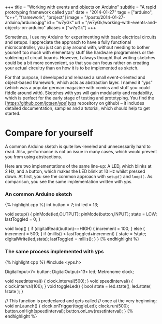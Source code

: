 +++
title = "Working with events and objects on Arduino"
subtitle = "A rapid prototyping framework called yps"
date = "2014-01-27"
tags = ["arduino", "c++", "framework", "project"]
image = "/posts/2014-01-27-arduino/arduino.jpg"
id = "w7yGk"
url = "/w7yGk/working-with-events-and-objects-on-arduino"
aliases = ["w7yGk"]
+++

Sometimes, I use my Arduino for experimenting with basic electrical circuits and setups. I appreciate the approach to have a fully functional microcontroller, you just can play around with, without needing to bother yourself too much with elementary stuff like hardware programmers or the soldering of circuit boards. However, I always thought that writing sketches could be a bit more convenient, so that you can focus rather on creating your actual circuitry than on how it is to be implemented as sketch.

For that purpose, I developed and released a small event-oriented and object-based framework, which acts as abstraction layer. I named it “yps” (which was a popular german magazine with comics and stuff you could fiddle around with). Sketches with yps will gain modularity and readability, which is perfect for the early stage of testing and prototyping. You find the [https://github.com/jotaen/yps](yps repository on github) – it includes detailed documentation, samples and a tutorial, which should help to get started.

# Compare for yourself

A common Arduino sketch is quite low-leveled and unnecessarily hard to read. Also, performance is not an issue in many cases, which would prevent you from using abstractions.

Here are two implementations of the same line-up: A LED, which blinks at 2 Hz, and a button, which makes the LED blink at 10 Hz whilst pressed down. At first, you see the common approach with `setup()` and `loop()`. As comparison, you see the same implementation written with yps.

### An common Arduino sketch

{% highlight cpp %}
int button = 7;
int led = 13;

void setup() {
  pinMode(led,OUTPUT);
  pinMode(button,INPUT);
  state = LOW;
  lastToggled = 0;
}

void loop() {
  if (digitalRead(button)==HIGH) {
    increment = 100;
  }
  else {
    increment = 500;
  }
  if (millis() > lastToggled+increment) {
    state = !state;
    digitalWrite(led,state);
    lastToggled = millis();
  }
}
{% endhighlight %}

### The same process implemented with yps

{% highlight cpp %}
#include <yps.h>

DigitalInput<7> button;
DigitalOutput<13> led;
Metronome clock;

void resetInterval() {
  clock.interval(500);
}
void speedInterval() {
  clock.interval(100);
}
void toggleLed() {
  bool state = led.state();
  led.state( !state );
}

// This function is predeclared and gets called
// once at the very beginning:
void onLaunch() {
  clock.onTrigger(toggleLed);
  clock.run(500);
  button.onHigh(speedInterval);
  button.onLow(resetInterval);
}
{% endhighlight %}
